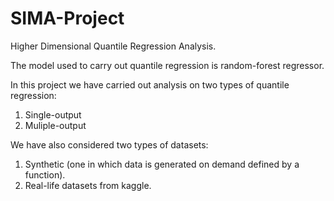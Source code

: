 # SIMA-Project
Higher Dimensional Quantile Regression Analysis.

The model used to carry out quantile regression is random-forest regressor.

In this project we have carried out analysis on two types of quantile regression: 
1) Single-output
2) Muliple-output

We have also considered two types of datasets: 
1) Synthetic (one in which data is generated on demand defined by a function).
2) Real-life datasets from kaggle.
